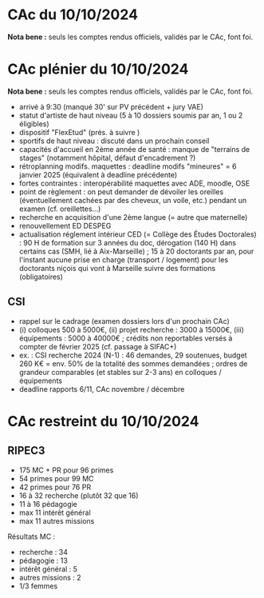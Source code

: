 # CAc du 10/10/2024

**Nota bene :** seuls les comptes rendus officiels, validés par le CAc, font foi.

# CAc plénier du 10/10/2024

**Nota bene :** seuls les comptes rendus officiels, validés par le CAc, font foi.

- arrivé à 9:30 (manqué 30' sur PV précédent + jury VAE)
- statut d'artiste de haut niveau (5 à 10 dossiers soumis par an, 1 ou 2 éligibles)
- dispositif "FlexEtud" (prés. à suivre )
- sportifs de haut niveau : discuté dans un prochain conseil 
- capacités d'accueil en 2ème année de santé : manque de "terrains de stages" (notamment hôpital, défaut d'encadrement ?)
- rétroplanning modifs. maquettes : deadline modifs "mineures" = 6 janvier 2025 (équivalent à deadline précédente)
- fortes contraintes : interopérabilité maquettes avec ADE, moodle, OSE
- point de règlement : on peut demander de dévoiler les oreilles (éventuellement cachées par des cheveux, un voile, etc.) pendant un examen (cf. oreillettes...)
- recherche en acquisition d'une 2ème langue (= autre que maternelle)
- renouvellement ED DESPEG
- actualisation réglement intérieur CED (= Collège des Études Doctorales) : 90 H de formation sur 3 années du doc, dérogation (140 H) dans certains cas (SMH, lié à Aix-Marseille) ; 15 à 20 doctorants par an, pour l'instant aucune prise en charge (transport / logement) pour les doctorants niçois qui vont à Marseille suivre des formations (obligatoires)

## CSI

- rappel sur le cadrage (examen dossiers lors d'un prochain CAc)
- (i) colloques 500 à 5000€, (ii) projet recherche : 3000 à 15000€, (iii) équipements : 5000 à 40000€ ; crédits non reportables versés à compter de février 2025 (cf. passage à SIFAC+)
- ex. : CSI recherche 2024 (N-1) : 46 demandes, 29 soutenues, budget 260 K€ = env. 50% de la totalité des sommes demandées ; ordres de grandeur comparables (et stables sur 2-3 ans) en colloques / équipements
- deadline rapports 6/11, CAc novembre / décembre

# CAc restreint du 10/10/2024

## RIPEC3

- 175 MC + PR pour 96 primes
- 54 primes pour 99 MC
- 42 primes pour 76 PR
- 16 à 32 recherche (plutôt 32 que 16)
- 11 à 16 pédagogie
- max 11 intérêt général
- max 11 autres missions

Résultats MC :
- recherche : 34 
-  pédagogie : 13
- intérêt général : 5 
- autres missions : 2
- 1/3 femmes